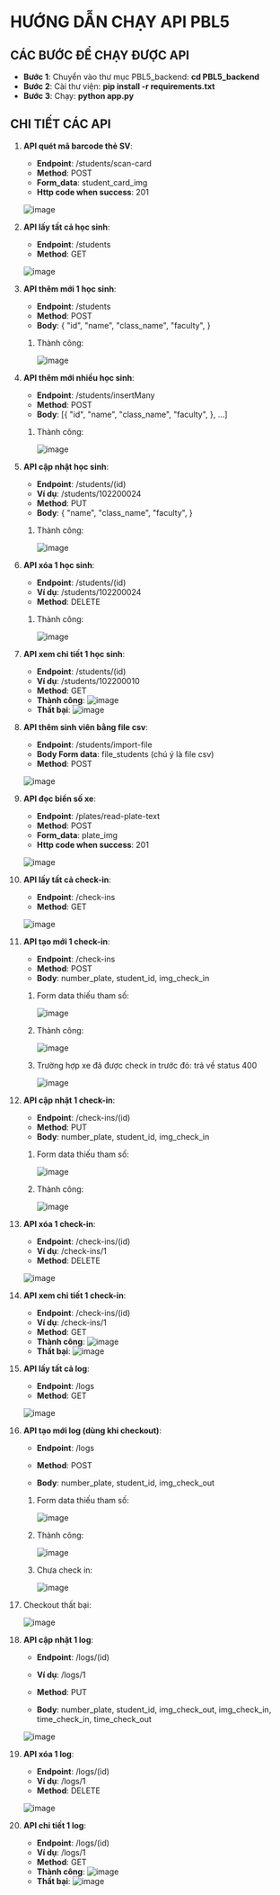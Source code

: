 # HƯỚNG DẪN CHẠY API PBL5

## CÁC BƯỚC ĐỂ CHẠY ĐƯỢC API
- **Bước 1**: Chuyển vào thư mục PBL5_backend: **cd PBL5_backend**
- **Bước 2**: Cài thư viện: **pip install -r requirements.txt**
- **Bước 3**: Chạy: **python app.py**

## CHI TIẾT CÁC API
1. **API quét mã barcode thẻ SV**: 
    - **Endpoint**: /students/scan-card
    - **Method**: POST
    - **Form_data**: student_card_img
    - **Http code when success**: 201

    ![image](https://github.com/dtrbinh/PBL5/assets/93651748/44f5f7fc-7866-4d20-b4e5-8d403676ac8f)

2. **API lấy tất cả học sinh**: 
    - **Endpoint**: /students
    - **Method**: GET

    ![image](https://github.com/dtrbinh/PBL5/assets/93651748/b1cc03c8-e326-447e-ba89-c717f66ac39a)

3. **API thêm mới 1 học sinh**: 
    - **Endpoint**: /students
    - **Method**: POST
    - **Body**:
        {
            "id",
            "name",
            "class_name",
            "faculty",
        }
    
    1. Thành công:
    
        ![image](https://github.com/dtrbinh/PBL5/assets/93651748/a0a89e30-7e0b-44dc-b6e7-7bdb6aea977e)

4. **API thêm mới nhiều học sinh**: 
    - **Endpoint**: /students/insertMany
    - **Method**: POST
    - **Body**:
        [{
            "id",
            "name",
            "class_name",
            "faculty",
        }, ...]
    
    1. Thành công:
    
        ![image](https://github.com/dtrbinh/PBL5/assets/93651748/57a39ec4-f411-4ce1-97e0-900c23eae1be)

5. **API cập nhật học sinh**: 
    - **Endpoint**: /students/(id)
    - **Ví dụ**: /students/102200024
    - **Method**: PUT
    - **Body**:
        {
            "name",
            "class_name",
            "faculty",
        }
    
    1. Thành công:
    
        ![image](https://github.com/dtrbinh/PBL5/assets/93651748/a51a51f6-5145-4f68-b442-840b11c4743f)

6. **API xóa 1 học sinh**: 
    - **Endpoint**: /students/(id)
    - **Ví dụ**: /students/102200024
    - **Method**: DELETE
    
    1. Thành công:
    
        ![image](https://github.com/dtrbinh/PBL5/assets/93651748/da9dc03b-90da-4fd0-9a6f-62b408ad23e7)
7. **API xem chi tiết 1 học sinh**:
    - **Endpoint**: /students/(id)
    - **Ví dụ**: /students/102200010
    - **Method**: GET
    - **Thành công**:
        ![image](https://github.com/dtrbinh/PBL5/assets/93651748/c8f282db-eef0-4a1e-92e8-9b3b4591febf)
    - **Thất bại**:
        ![image](https://github.com/dtrbinh/PBL5/assets/93651748/4658d829-5635-4e8e-8c76-a1a28a324e02)

8. **API thêm sinh viên bằng file csv**:
    - **Endpoint**: /students/import-file
    - **Body Form data**: file_students (chú ý là file csv)
    - **Method**: POST

    ![image](https://github.com/dtrbinh/PBL5/assets/93651748/dac685d1-b5b8-49aa-b0bd-703a093e4c80)


9. **API đọc biển số xe**: 
    - **Endpoint**: /plates/read-plate-text
    - **Method**: POST
    - **Form_data**: plate_img
    - **Http code when success**: 201

    ![image](https://github.com/dtrbinh/PBL5/assets/93651748/e34355b0-7a39-4b05-a840-01d3a37a1168)

10. **API lấy tất cả check-in**: 
    - **Endpoint**: /check-ins
    - **Method**: GET
    
    ![image](https://github.com/dtrbinh/PBL5/assets/93651748/d34ecf3b-d5da-410e-9265-d88377b5424a)

11. **API tạo mới 1 check-in**: 
    - **Endpoint**: /check-ins
    - **Method**: POST
    - **Body**: number_plate, student_id, img_check_in

    1. Form data thiếu tham số:

        ![image](https://github.com/dtrbinh/PBL5/assets/93651748/c97d5c81-7910-4c37-9190-c1f16dda953b)

    2. Thành công:
        
        ![image](https://github.com/dtrbinh/PBL5/assets/93651748/c6687a9f-c524-4ee0-acef-8f8969a1e2a5)
    3. Trường hợp xe đã được check in trước đó: trả về status 400
    
        ![image](https://github.com/dtrbinh/PBL5/assets/93651748/bf3de4a9-ddf3-439b-980f-fb872b0f5542)  


12. **API cập nhật 1 check-in**: 
    - **Endpoint**: /check-ins/(id)
    - **Method**: PUT
    - **Body**: number_plate, student_id, img_check_in

    1. Form data thiếu tham số:

        ![image](https://github.com/dtrbinh/PBL5/assets/93651748/b5e302d7-afe0-4490-98e2-47fc70c68e6a)

    2. Thành công:
        
        ![image](https://github.com/dtrbinh/PBL5/assets/93651748/3456cada-87ab-4bdd-b906-b865cc4845e8)

13. **API xóa 1 check-in**: 
    - **Endpoint**: /check-ins/(id)
    - **Ví dụ**: /check-ins/1
    - **Method**: DELETE

    ![image](https://github.com/dtrbinh/PBL5/assets/93651748/7744ec41-0818-402b-9030-8122b9eb06b3)


14. **API xem chi tiết 1 check-in**: 
    - **Endpoint**: /check-ins/(id)
    - **Ví dụ**: /check-ins/1
    - **Method**: GET
    - **Thành công**:
        ![image](https://github.com/dtrbinh/PBL5/assets/93651748/bd712c37-b3b8-40f1-8113-c510c462cfbc)
    - **Thất bại**:
        ![image](https://github.com/dtrbinh/PBL5/assets/93651748/48ca7b57-ea23-4950-badd-e8a4c72ca41b)

15. **API lấy tất cả log**: 
    - **Endpoint**: /logs
    - **Method**: GET

    ![image](https://github.com/dtrbinh/PBL5/assets/93651748/3134f79f-31b2-424e-80a6-c80f6d634fec)
    
16. **API tạo mới log (dùng khi checkout)**: 
    - **Endpoint**: /logs
    - **Method**: POST

    - **Body**: number_plate, student_id, img_check_out

    1. Form data thiếu tham số:

        ![image](https://github.com/dtrbinh/PBL5/assets/93651748/5e6c6ca1-b73f-4297-8b97-fea1fdcd7819)

    2. Thành công:

        ![image](https://github.com/dtrbinh/PBL5/assets/93651748/40b434d6-7f09-4892-ad4d-340542d5b4cc)

    3. Chưa check in:

        ![image](https://github.com/dtrbinh/PBL5/assets/93651748/2f78a3b7-ac2b-4d41-a41f-eec5fcf8d358)

   4. Checkout thất bại:

        ![image](https://github.com/dtrbinh/PBL5/assets/93651748/58a150f2-6b1b-4682-9e08-66e6e679797b)


17. **API cập nhật 1 log**: 
    - **Endpoint**: /logs/(id)
    - **Ví dụ**: /logs/1
    - **Method**: PUT

    - **Body**: number_plate, student_id, img_check_out, img_check_in, time_check_in, time_check_out
    
    ![image](https://github.com/dtrbinh/PBL5/assets/93651748/45fa8ebe-6a3b-4db4-a6c8-c8ca9d773a18)


18. **API xóa 1 log**: 
    - **Endpoint**: /logs/(id)
    - **Ví dụ**: /logs/1
    - **Method**: DELETE
    
    ![image](https://github.com/dtrbinh/PBL5/assets/93651748/8d0ff48a-05c3-4c18-b689-81e583d27396)


19. **API chi tiết 1 log**: 
    - **Endpoint**: /logs/(id)
    - **Ví dụ**: /logs/1
    - **Method**: GET
    - **Thành công**:
        ![image](https://github.com/dtrbinh/PBL5/assets/93651748/aded991f-b672-4a74-9126-736bfcc87358)
    - **Thất bại**:
        ![image](https://github.com/dtrbinh/PBL5/assets/93651748/9761a21f-4cf4-4400-8020-fb0f68d8980a)

